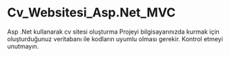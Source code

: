 # Cv_Websitesi_Asp.Net_MVC
 Asp .Net kullanarak cv sitesi oluşturma
 Projeyi bilgisayarınızda kurmak için oluşturduğunuz veritabanı ile kodların uyumlu olması gerekir. Kontrol etmeyi unutmayın.
 
